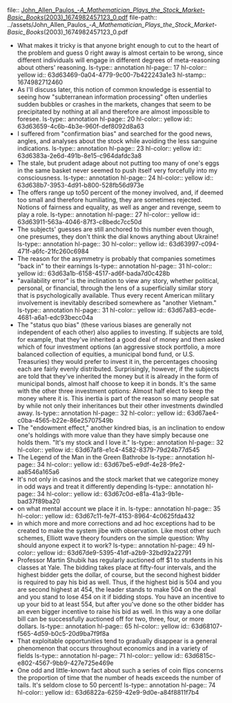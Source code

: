 file:: [John_Allen_Paulos_-_A_Mathematician_Plays_the_Stock_Market-Basic_Books_(2003)_1674982457123_0.pdf](../assets/John_Allen_Paulos_-_A_Mathematician_Plays_the_Stock_Market-Basic_Books_(2003)_1674982457123_0.pdf)
file-path:: ../assets/John_Allen_Paulos_-_A_Mathematician_Plays_the_Stock_Market-Basic_Books_(2003)_1674982457123_0.pdf

- What makes it tricky is that anyone bright enough to cut to the heart of the problem and guess 0 right away is almost certain to be wrong, since different individuals will engage in different degrees of meta-reasoning about others' reasoning. 
  ls-type:: annotation
  hl-page:: 17
  hl-color:: yellow
  id:: 63d63469-0a04-4779-9c00-7b422243a1e3
  hl-stamp:: 1674982712460
- As I'll discuss later, this notion of common knowledge is essential to seeing how "subterranean information processing" often underlies sudden bubbles or crashes in the markets, changes that seem to be precipitated by nothing at all and therefore are almost impossible to foresee.
  ls-type:: annotation
  hl-page:: 20
  hl-color:: yellow
  id:: 63d63659-4c6b-4b3e-960f-def8092d8a63
- I suffered from "confirmation bias" and searched for the good news, angles, and analyses about the stock while avoiding the less sanguine indications.
  ls-type:: annotation
  hl-page:: 23
  hl-color:: yellow
  id:: 63d6383a-2e6d-491b-8e15-c964dafdc3a8
- The stale, but prudent adage about not putting too many of one's eggs in the same basket never seemed to push itself very forcefully into my consciousness.
  ls-type:: annotation
  hl-page:: 24
  hl-color:: yellow
  id:: 63d638b7-3953-4d91-b800-528fb56d973e
- The offers range up to50 percent of the money involved, and, if deemed too small and therefore humiliating, they are sometimes rejected. Notions of fairness and equality, as well as anger and revenge, seem to play a role.
  ls-type:: annotation
  hl-page:: 27
  hl-color:: yellow
  id:: 63d63911-563a-4046-87f3-c8bedc7cc50d
- The subjects' guesses are still anchored to this number even though, one presumes, they don't think the dial knows anything about Ukraine!
  ls-type:: annotation
  hl-page:: 30
  hl-color:: yellow
  id:: 63d63997-c094-471f-a6fc-21fc260c6984
- The reason for the asymmetry is probably that companies sometimes "back in" to their earnings
  ls-type:: annotation
  hl-page:: 31
  hl-color:: yellow
  id:: 63d63a1b-6158-4517-ad6f-bada7d0c428b
- "availability error" is the inclination to view any story, whether political, personal, or financial, through the lens of a superficially similar story that is psychologically available. Thus every recent American military involvement is inevitably described somewhere as "another Vietnam."
  ls-type:: annotation
  hl-page:: 31
  hl-color:: yellow
  id:: 63d67a83-ecde-4681-a6a1-edc93becc04a
- The "status quo bias" (these various biases are generally not independent of each other) also applies to investing. If subjects are told, for example, that they've inherited a good deal of money and then asked which of four investment options (an aggressive stock portfolio, a more balanced collection of equities, a municipal bond fund, or U.S. Treasuries) they would prefer to invest it in, the percentages choosing each are fairly evenly distributed. Surprisingly, however, if the subjects are told that they've inherited the money but it is already in the form of municipal bonds, almost half choose to keep it in bonds. It's the same with the other three investment options: Almost half elect to keep the money where it is. This inertia is part of the reason so many people sat by while not only their inheritances but their other investments dwindled away.
  ls-type:: annotation
  hl-page:: 32
  hl-color:: yellow
  id:: 63d67ae4-c0ba-4565-b22e-86e25707549b
- The "endowment effect," another kindred bias, is an inclination to endow one's holdings with more value than they have simply because one holds them. "It's my stock and I love it."
  ls-type:: annotation
  hl-page:: 32
  hl-color:: yellow
  id:: 63d67af8-e1c4-4582-8379-79d24b77d545
- The Legend of the Man in the Green Bathrobe
  ls-type:: annotation
  hl-page:: 34
  hl-color:: yellow
  id:: 63d67be5-e9df-4e28-9fe2-aa8546a165a6
- It's not only in casinos and the stock market that we categorize money in odd ways and treat it differently depending
  ls-type:: annotation
  hl-page:: 34
  hl-color:: yellow
  id:: 63d67c0d-e81a-41a3-9b1e-bad37f89ba20
- on what mental account we place it in.
  ls-type:: annotation
  hl-page:: 35
  hl-color:: yellow
  id:: 63d67c11-fe7f-4153-8964-4c0625fda432
- in which more and more corrections and ad hoc exceptions had to be created to make the system jibe with observation. Like most other such schemes, Elliott wave theory founders on the simple question: Why should anyone expect it to work?
  ls-type:: annotation
  hl-page:: 49
  hl-color:: yellow
  id:: 63d67de9-5395-41df-a2b9-32bd92a22791
- Professor Martin Shubik has regularly auctioned off $1 to students in his classes at Yale. The bidding takes place at fifty-four intervals, and the highest bidder gets the dollar, of course, but the second highest bidder is required to pay his bid as well. Thus, if the highest bid is 504 and you are second highest at 454, the leader stands to make 504 on the deal and you stand to lose 454 on it if bidding stops. You have an incentive to up your bid to at least 554, but after you've done so the other bidder has an even bigger incentive to raise his bid as well. In this way a one dollar bill can be successfully auctioned off for two, three, four, or more dollars.
  ls-type:: annotation
  hl-page:: 65
  hl-color:: yellow
  id:: 63d68107-f565-4d59-b0c5-20d9ba7f9f8a
- That exploitable opportunities tend to gradually disappear is a general phenomenon that occurs throughout economics and in a variety of fields
  ls-type:: annotation
  hl-page:: 71
  hl-color:: yellow
  id:: 63d6815c-e802-4567-9bb9-427e725e469e
- One odd and little-known fact about such a series of coin flips concerns the proportion of time that the number of heads exceeds the number of tails. It's seldom close to 50 percent!
  ls-type:: annotation
  hl-page:: 74
  hl-color:: yellow
  id:: 63d6822a-6259-42e9-9d0e-a84f8811f7b4